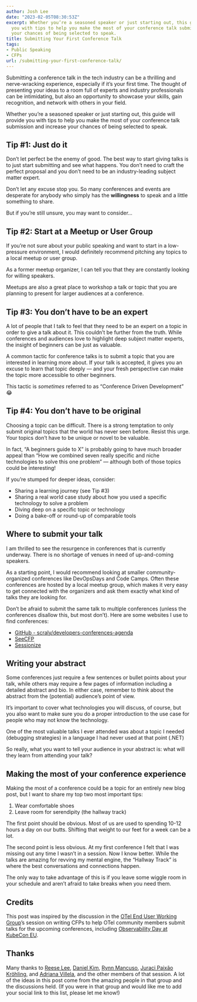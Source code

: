 ```yaml
---
author: Josh Lee
date: "2023-02-05T08:30:53Z"
excerpt: Whether you’re a seasoned speaker or just starting out, this guide will provide
  you with tips to help you make the most of your conference talk submission and increase
  your chances of being selected to speak.
title: Submitting Your First Conference Talk
tags:
- Public Speaking
- CFPs
url: /submitting-your-first-conference-talk/
---
```


Submitting a conference talk in the tech industry can be a thrilling and nerve-wracking experience, especially if it’s your first time. The thought of presenting your ideas to a room full of experts and industry professionals can be intimidating, but also an opportunity to showcase your skills, gain recognition, and network with others in your field. 

Whether you’re a seasoned speaker or just starting out, this guide will provide you with tips to help you make the most of your conference talk submission and increase your chances of being selected to speak.

## Tip #1: Just do it
Don’t let perfect be the enemy of good. The best way to start giving talks is to just start submitting and see what happens. You don’t need to craft the perfect proposal and you don’t need to be an industry-leading subject matter expert. 

Don’t let any excuse stop you. So many conferences and events are desperate for anybody who simply has the **willingness** to speak and a little something to share.

But if you’re still unsure, you may want to consider…

## Tip #2: Start at a Meetup or User Group
If you’re not sure about your public speaking and want to start in a low-pressure environment, I would definitely recommend pitching any topics to a local meetup or user group. 

As a former meetup organizer, I can tell you that they are constantly looking for willing speakers. 

Meetups are also a great place to workshop a talk or topic that you are planning to present for larger audiences at a conference.

## Tip #3: You don’t have to be an expert
A lot of people that I talk to feel that they need to be an expert on a topic in order to give a talk about it. This couldn’t be further from the truth. While conferences and audiences love to highlight deep subject matter experts, the insight of beginners can be just as valuable.

A common tactic for conference talks is to submit a topic that you are interested in learning more about. If your talk is accepted, it gives you an excuse to learn that topic deeply — and your fresh perspective can make the topic more accessible to other beginners. 

This tactic is _sometimes_ referred to as “Conference Driven Development” 😂

## Tip #4: You don’t have to be original
Choosing a topic can be difficult. There is a strong temptation to only submit original topics that the world has never seen before. Resist this urge. Your topics don’t have to be unique or novel to be valuable. 

In fact, “A beginners guide to X” is probably going to have much broader appeal than “How we combined seven really specific and niche technologies to solve this one problem” — although both of those topics could be interesting!

If you’re stumped for deeper ideas, consider:

* Sharing a learning journey (see Tip #3)
* Sharing a real world case study about how you used a specific technology to solve a problem
* Diving deep on a specific topic or technology
* Doing a bake-off or round-up of comparable tools

## Where to submit your talk
I am thrilled to see the resurgence in conferences that is currently underway. There is no shortage of venues in need of up-and-coming speakers. 

As a starting point, I would recommend looking at smaller community-organized conferences like DevOpsDays and Code Camps. Often these conferences are hosted by a local meetup group, which makes it very easy to get connected with the organizers and ask them exactly what kind of talks they are looking for.

Don’t be afraid to submit the same talk to multiple conferences (unless the conferences disallow this, but most don’t). Here are some websites I use to find conferences:

* [GitHub - scraly/developers-conferences-agenda](https://github.com/scraly/developers-conferences-agenda)
* [SeeCFP](https://seecfp.com/)
* [Sessionize](https://sessionize.com/)

## Writing your abstract
Some conferences just require a few sentences or bullet points about your talk, while others may require a few pages of information including a detailed abstract and bio. In either case, remember to think about the abstract from the (potential) audience’s point of view. 

It’s important to cover what technologies you will discuss, of course, but you also want to make sure you do a proper introduction to the use case for people who may not know the technology. 

One of the most valuable talks I ever attended was about a topic I needed (debugging strategies) in a language I had never used at that point (.NET)

So really, what you want to tell your audience in your abstract is: what will they learn from attending your talk?

## Making the most of your conference experience
Making the most of a conference could be a topic for an entirely new blog post, but I want to share my top two most important tips:

1. Wear comfortable shoes
2. Leave room for serendipity (the hallway track)

The first point should be obvious. Most of us are used to spending 10-12 hours a day on our butts. Shifting that weight to our feet for a week can be a lot.

The second point is less obvious. At my first conference I felt that I was missing out any time I wasn’t in a session. Now I know better. While the talks are amazing for revving my mental engine, the “Hallway Track” is where the best conversations and connections happen.

The only way to take advantage of this is if you leave some wiggle room in your schedule and aren’t afraid to take breaks when you need them.

## Credits
This post was inspired by the discussion in the [OTel End User Working Group](https://opentelemetry.io/community/end-user/)’s session on writing CFPs to help OTel community members submit talks for the upcoming conferences, including [Observability Day at KubeCon EU](https://events.linuxfoundation.org/kubecon-cloudnativecon-europe/cncf-hosted-co-located-events/observability-day/).

## Thanks
Many thanks to [Reese Lee](https://github.com/reese-lee),
[Daniel Kim](https://github.com/lazyplatypus),
[Rynn Mancuso](https://github.com/musingvirtual),
[Juraci Paixão Kröhling](https://github.com/jpkrohling), and
[Adriana Villela](https://github.com/avillela), and the other members of that session. A lot of the ideas in this post come from the amazing people in that group and the discussions held. (If you were in that group and would like me to add your social link to this list, please let me know!)
